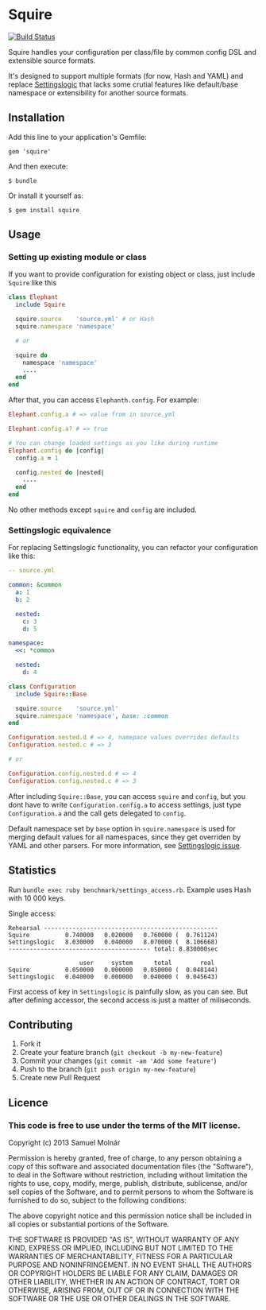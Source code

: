 # Squire

[![Build Status](https://travis-ci.org/smolnar/squire.svg?branch=master)](https://travis-ci.org/smolnar/squire)

Squire handles your configuration per class/file by common config DSL and extensible source formats.

It's designed to support multiple formats (for now, Hash and YAML) and replace [Settingslogic](https://github.com/binarylogic/settingslogic) that lacks some crutial features like default/base namespace or extensibility for another source formats.


## Installation

Add this line to your application's Gemfile:

    gem 'squire'

And then execute:

    $ bundle

Or install it yourself as:

    $ gem install squire

## Usage

### Setting up existing module or class

If you want to provide configuration for existing object or class, just include `Squire` like this

```ruby
class Elephant
  include Squire

  squire.source    'source.yml' # or Hash
  squire.namespace 'namespace'

  # or 

  squire do
    namespace 'namespace'
    ....
  end
end
```

After that, you can access `Elephanth.config`. For example:

```ruby
Elephant.config.a # => value from in source.yml

Elephant.config.a? # => true

# You can change loaded settings as you like during runtime
Elephant.config do |config|
  config.a = 1

  config.nested do |nested|
    ....
  end
end
```

No other methods except `squire` and `config` are included.

### Settingslogic equivalence

For replacing Settingslogic functionality, you can refactor your configuration like this:

```yaml
-- source.yml

common: &common
  a: 1
  b: 2

  nested:
    c: 3
    d: 5

namespace:
  <<: *common

  nested:
    d: 4
```

```ruby
class Configuration
  include Squire::Base

  squire.source    'source.yml'
  squire.namespace 'namespace', base: :common
end

Configuration.nested.d # => 4, namepace values overrides defaults
Configuration.nested.c # => 3

# or

Configuration.config.nested.d # => 4
Configuration.config.nested.c # => 3
```

After including `Squire::Base`, you can access `squire` and `config`, but you dont have to write `Configuration.config.a` to access settings, just type `Configuration.a` and the call gets delegated to `config`.

Default namespace set by `base` option in `squire.namespace` is used for merging default values for all namespaces, since they get overriden by YAML and other parsers. For more information, see [Settingslogic issue](https://github.com/binarylogic/settingslogic/issues/21).

## Statistics

Run `bundle exec ruby benchmark/settings_access.rb`. 
Example uses Hash with 10 000 keys.

Single access:
```
Rehearsal -------------------------------------------------
Squire          0.740000   0.020000   0.760000 (  0.761124)
Settingslogic   8.030000   0.040000   8.070000 (  8.106668)
---------------------------------------- total: 8.830000sec

                    user     system      total        real
Squire          0.050000   0.000000   0.050000 (  0.048144)
Settingslogic   0.040000   0.000000   0.040000 (  0.045643)
```

First access of key in `Settingslogic` is painfully slow, as you can see. But after defining accessor, the second access
is just a matter of miliseconds.

## Contributing

1. Fork it
2. Create your feature branch (`git checkout -b my-new-feature`)
3. Commit your changes (`git commit -am 'Add some feature'`)
4. Push to the branch (`git push origin my-new-feature`)
5. Create new Pull Request

## Licence 

### This code is free to use under the terms of the MIT license.

Copyright (c) 2013 Samuel Molnár

Permission is hereby granted, free of charge, to any person obtaining a copy of this software and associated documentation files (the "Software"), to deal in the Software without restriction, including without limitation the rights to use, copy, modify, merge, publish, distribute, sublicense, and/or sell copies of the Software, and to permit persons to whom the Software is furnished to do so, subject to the following conditions:

The above copyright notice and this permission notice shall be included in all copies or substantial portions of the Software.

THE SOFTWARE IS PROVIDED "AS IS", WITHOUT WARRANTY OF ANY KIND, EXPRESS OR IMPLIED, INCLUDING BUT NOT LIMITED TO THE WARRANTIES OF MERCHANTABILITY, FITNESS FOR A PARTICULAR PURPOSE AND NONINFRINGEMENT. IN NO EVENT SHALL THE AUTHORS OR COPYRIGHT HOLDERS BE LIABLE FOR ANY CLAIM, DAMAGES OR OTHER LIABILITY, WHETHER IN AN ACTION OF CONTRACT, TORT OR OTHERWISE, ARISING FROM, OUT OF OR IN CONNECTION WITH THE SOFTWARE OR THE USE OR OTHER DEALINGS IN THE SOFTWARE.
